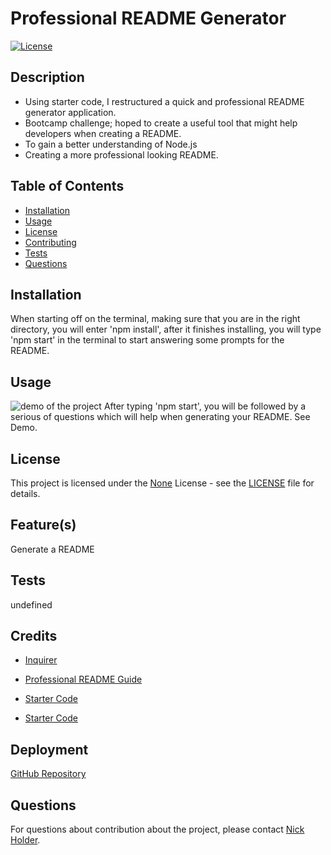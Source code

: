 # Professional README Generator
  
  [![License](https://img.shields.io/badge/License-None-brightgreen.svg)](https://opensource.org/licenses/None)
  
  ## Description
  - Using starter code, I restructured a quick and professional README generator application.
  - Bootcamp challenge; hoped to create a useful tool that might help developers when creating a README.
  - To gain a better understanding of Node.js
  - Creating a more professional looking README.
  
  
  ## Table of Contents
  - [Installation](#installation)
  - [Usage](#usage)
  - [License](#license)
  - [Contributing](#contributing)
  - [Tests](#tests)
  - [Questions](#questions)
  
  ## Installation
  When starting off on the terminal, making sure that you are in the right directory, you will enter 'npm install', after it finishes installing, you will type 'npm start' in the terminal to start answering some prompts for the README.
  
  ## Usage
  ![demo of the project]()
  After typing 'npm start', you will be followed by a serious of questions which will help when generating your README. See Demo.
  
  ## License
  
  This project is licensed under the [None](https://opensource.org/licenses/None) License - see the [LICENSE](LICENSE) file for details.
  
  ## Feature(s)
  Generate a README
   
  ## Tests
  undefined
  
  ## Credits
  - [Inquirer](https://www.npmjs.com/package/inquirer/v/8.2.4#examples)
  - [Professional README Guide](https://coding-boot-camp.github.io/full-stack/github/professional-readme-guide)

  - [Starter Code](https://github.com/coding-boot-camp/potential-enigma)
  - [Starter Code](https://github.com/Develepor-Dan/Professional-README-Generator)
  
  ## Deployment
  [GitHub Repository]()
  
  ## Questions
  For questions about contribution about the project, please contact [Nick Holder](mailto:ngholder@hotmail.com).
